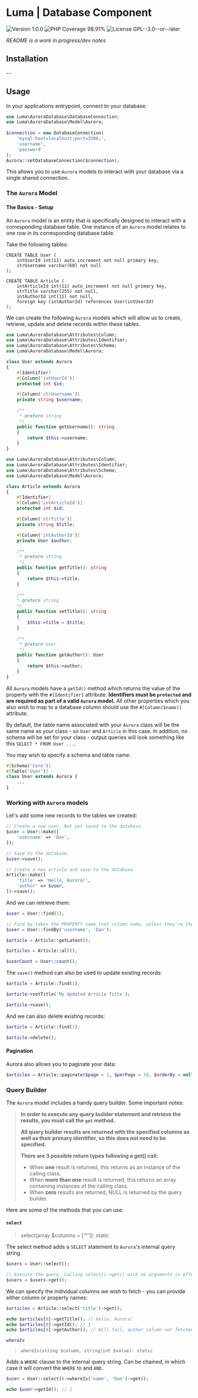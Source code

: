 # Luma | Database Component

<div>
<!-- Version Badge -->
<img src="https://img.shields.io/badge/Version-1.0.0-blue" alt="Version 1.0.0">
<!-- PHP Coverage Badge -->
<img src="https://img.shields.io/badge/PHP Coverage-98.91%25-green" alt="PHP Coverage 98.91%">
<!-- License Badge -->
<img src="https://img.shields.io/badge/License-GPL--3.0--or--later-34ad9b" alt="License GPL--3.0--or--later">
</div>

*README is a work in progress/dev notes*

## Installation

--

## Usage

In your applications entrypoint, connect to your database:

```php
use Luma\AuroraDatabase\DatabaseConnection;
use Luma\AuroraDatabase\Model\Aurora;
 
$connection = new DatabaseConnection(
    'mysql:host=localhost;port=3306;',
    'username',
    'password'
);
Aurora::setDatabaseConnection($connection);
```

This allows you to use `Aurora` models to interact with your database via a single shared connection.

### The `Aurora` Model

#### The Basics - Setup

An `Aurora` model is an entity that is specifically designed to interact with a corresponding database table. One instance
of an `Aurora` model relates to one row in its corresponding database table.

Take the following tables:

```mysql
CREATE TABLE User (
    intUserId int(11) auto_increment not null primary key,
    strUsername varchar(60) not null
);

CREATE TABLE Article (
    intArticleId int(11) auto_increment not null primary key,
    strTitle varchar(255) not null,
    intAuthorId int(11) not null,
    foreign key (intAuthorId) references User(intUserId)
);
```

We can create the following `Aurora` models which will allow us to create, retrieve, update and delete records within these tables.

```php
use Luma\AuroraDatabase\Attributes\Column;
use Luma\AuroraDatabase\Attributes\Identifier;
use Luma\AuroraDatabase\Attributes\Schema;
use Luma\AuroraDatabase\Model\Aurora;

class User extends Aurora
{
    #[Identifier]
    #[Column('intUserId')]
    protected int $id;

    #[Column('strUsername')]
    private string $username;

    /**
     * @return string
     */
    public function getUsername(): string
    {
        return $this->username;
    }
}
```

```php
use Luma\AuroraDatabase\Attributes\Column;
use Luma\AuroraDatabase\Attributes\Identifier;
use Luma\AuroraDatabase\Attributes\Schema;
use Luma\AuroraDatabase\Model\Aurora;

class Article extends Aurora
{
    #[Identifier]
    #[Column('intArticleId')]
    protected int $id;

    #[Column('strTitle')]
    private string $title;

    #[Column('intAuthorId')]
    private User $author;

    /**
     * @return string
     */
    public function getTitle(): string
    {
        return $this->title;
    }
    
    /**
    * @return string
    */
    public function setTitle(): string
    {
        $this->title = $title;
    }

    /**
     * @return User
     */
    public function getAuthor(): User
    {
        return $this->author;
    }
}
```

All `Aurora` models have a `getId()` method which returns the value of the property with the `#[Identifier]` attribute. 
**Identifiers must be `protected` and are required as part of a valid `Aurora` model.** All other properties which you
also wish to map to a database column should use the `#[Column($name)]` attribute.

By default, the table name associated with your `Aurora` class will be the same name as your class - so `User` and `Article` in this case.
In addition, no schema will be set for your class - output queries will look something like this `SELECT * FROM User ...`.

You may wish to specify a schema and table name:

```php
#[Schema('Core')]
#[Table('User')]
class User extends Aurora {
    ...
}
```

### Working with `Aurora` models

Let's add some new records to the tables we created:

```php
// Create a new user. Not yet saved to the database.
$user = User::make([
    'username' => 'Dan',
]);

// Save to the database.
$user->save();

// Create a new article and save to the database.
Article::make([
    'title' => 'Hello, Aurora!',
    'author' => $user,
])->save();
```

And we can retrieve them:

```php
$user = User::find(1);

// Find by takes the PROPERTY name (not column name, unless they're the same of course)
$user = User::findBy('username', 'Dan');

$article = Article::getLatest();

$articles = Article::all();

$userCount = User::count();
```

The `save()` method can also be used to update existing records:

```php
$article = Article::find(1);

$article->setTitle('My Updated Article Title');

$article->save();
```

And we can also delete existing records:

```php
$article = Article::find(1);

$article->delete();
```

#### Pagination

Aurora also allows you to paginate your data:

```php
$articles = Article::paginate($page = 1, $perPage = 10, $orderBy = null, $orderDirection = null);
```

### Query Builder

The `Aurora` model includes a handy query builder. Some important notes:

> **In order to execute any query builder statement and retrieve the results, you must call the `get` method.**
> 
> **All query builder results are returned with the specified columns as well as their primary identifier, so this does not need to be specified.**
> 
> **There are 3 possible return types following a get() call:**
> - When **one** result is returned, this returns as an instance of the calling class.
> - When **more than one** result is returned, this returns an array containing instances of the calling class.
> - When **zero** results are returned, NULL is returned by the query builder.




Here are some of the methods that you can use:

#### `select`
> select(array $columns = ['*']): static

The select method adds a `SELECT` statement to `Aurora`'s internal query string.

```php
$users = User::select();

// Execute the query. Calling select()->get() with no arguments is effectively the same as calling User::all()
$users = $users->get();
```

We can specify the individual columns we wish to fetch - you can provide either column or property names:

```php
$articles = Article::select('title')->get();

echo $articles[0]->getTitle(); // Hello, Aurora!
echo $articles[0]->getId(); // 1
echo $articles[0]->getAuthor(); // Will fail, author column not fetched
```

*`whereIs`*

> `whereIs(string $column, string|int $value): static`

Adds a `WHERE` clause to the internal query string. Can be chained, in which case it will convert the `WHERE` to 
and `AND`.

```php
$user = User::select()->whereIs('name', 'Dan')->get();

echo $user->getId(); // 1
```